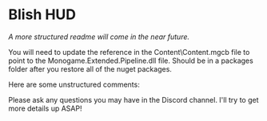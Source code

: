 # Blish HUD

_A more structured readme will come in the near future._

You will need to update the reference in the Content\Content.mgcb file to point to the Monogame.Extended.Pipeline.dll file.  Should be in a packages folder after you restore all of the nuget packages.

Here are some unstructured comments:

Please ask any questions you may have in the Discord channel.  I'll try to get more details up ASAP!